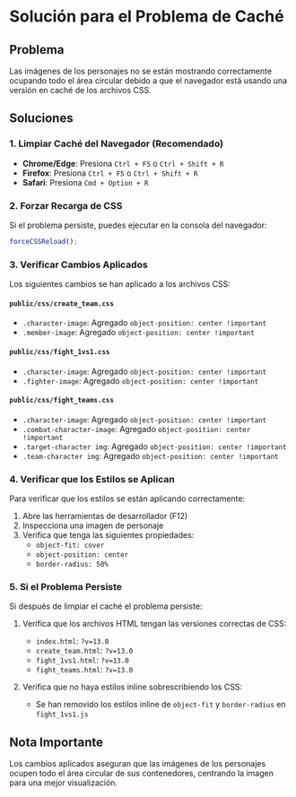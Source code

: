 # Solución para el Problema de Caché

## Problema
Las imágenes de los personajes no se están mostrando correctamente ocupando todo el área circular debido a que el navegador está usando una versión en caché de los archivos CSS.

## Soluciones

### 1. Limpiar Caché del Navegador (Recomendado)
- **Chrome/Edge**: Presiona `Ctrl + F5` o `Ctrl + Shift + R`
- **Firefox**: Presiona `Ctrl + F5` o `Ctrl + Shift + R`
- **Safari**: Presiona `Cmd + Option + R`

### 2. Forzar Recarga de CSS
Si el problema persiste, puedes ejecutar en la consola del navegador:
```javascript
forceCSSReload();
```

### 3. Verificar Cambios Aplicados
Los siguientes cambios se han aplicado a los archivos CSS:

#### `public/css/create_team.css`
- `.character-image`: Agregado `object-position: center !important`
- `.member-image`: Agregado `object-position: center !important`

#### `public/css/fight_1vs1.css`
- `.character-image`: Agregado `object-position: center !important`
- `.fighter-image`: Agregado `object-position: center !important`

#### `public/css/fight_teams.css`
- `.character-image`: Agregado `object-position: center !important`
- `.combat-character-image`: Agregado `object-position: center !important`
- `.target-character img`: Agregado `object-position: center !important`
- `.team-character img`: Agregado `object-position: center !important`

### 4. Verificar que los Estilos se Aplican
Para verificar que los estilos se están aplicando correctamente:

1. Abre las herramientas de desarrollador (F12)
2. Inspecciona una imagen de personaje
3. Verifica que tenga las siguientes propiedades:
   - `object-fit: cover`
   - `object-position: center`
   - `border-radius: 50%`

### 5. Si el Problema Persiste
Si después de limpiar el caché el problema persiste:

1. Verifica que los archivos HTML tengan las versiones correctas de CSS:
   - `index.html`: `?v=13.0`
   - `create_team.html`: `?v=13.0`
   - `fight_1vs1.html`: `?v=13.0`
   - `fight_teams.html`: `?v=13.0`

2. Verifica que no haya estilos inline sobrescribiendo los CSS:
   - Se han removido los estilos inline de `object-fit` y `border-radius` en `fight_1vs1.js`

## Nota Importante
Los cambios aplicados aseguran que las imágenes de los personajes ocupen todo el área circular de sus contenedores, centrando la imagen para una mejor visualización. 